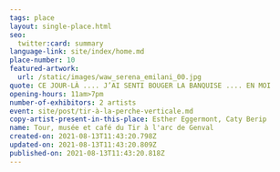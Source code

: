 ```yaml
---
tags: place
layout: single-place.html
seo:
  twitter:card: summary
language-link: site/index/home.md
place-number: 10
featured-artwork:
  url: /static/images/waw_serena_emilani_00.jpg
quote: CE JOUR-LÀ .... J’AI SENTI BOUGER LA BANQUISE .... EN MOI
opening-hours: 11am>7pm
number-of-exhibitors: 2 artists
event: site/post/tir-à-la-perche-verticale.md
copy-artist-present-in-this-place: Esther Eggermont, Caty Berip
name: Tour, musée et café du Tir à l'arc de Genval
created-on: 2021-08-13T11:43:20.798Z
updated-on: 2021-08-13T11:43:20.809Z
published-on: 2021-08-13T11:43:20.818Z
---
```

